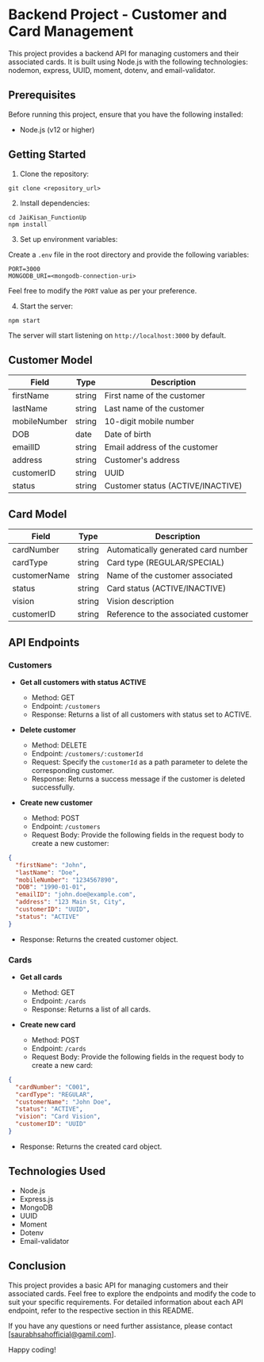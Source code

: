 # Backend Project - Customer and Card Management

This project provides a backend API for managing customers and their associated cards. It is built using Node.js with the following technologies: nodemon, express, UUID, moment, dotenv, and email-validator.

## Prerequisites

Before running this project, ensure that you have the following installed:

- Node.js (v12 or higher)

## Getting Started

1. Clone the repository:

```
git clone <repository_url>
```

2. Install dependencies:

```
cd JaiKisan_FunctionUp
npm install
```

3. Set up environment variables:

Create a `.env` file in the root directory and provide the following variables:

```
PORT=3000
MONGODB_URI=<mongodb-connection-uri>
```

Feel free to modify the `PORT` value as per your preference.

4. Start the server:

```
npm start
```
The server will start listening on `http://localhost:3000` by default.



## Customer Model

| Field        | Type   | Description                  |
| ------------ | ------ | ---------------------------- |
| firstName    | string | First name of the customer   |
| lastName     | string | Last name of the customer    |
| mobileNumber | string | 10-digit mobile number       |
| DOB          | date   | Date of birth                |
| emailID      | string | Email address of the customer|
| address      | string | Customer's address           |
| customerID   | string | UUID                         |
| status       | string | Customer status (ACTIVE/INACTIVE) |

## Card Model

| Field        | Type   | Description                          |
| ------------ | ------ | ------------------------------------ |
| cardNumber   | string | Automatically generated card number  |
| cardType     | string | Card type (REGULAR/SPECIAL)           |
| customerName | string | Name of the customer associated      |
| status       | string | Card status (ACTIVE/INACTIVE)         |
| vision       | string | Vision description                    |
| customerID   | string | Reference to the associated customer  |


## API Endpoints

### Customers

- **Get all customers with status ACTIVE**

  - Method: GET
  - Endpoint: `/customers`
  - Response: Returns a list of all customers with status set to ACTIVE.

- **Delete customer**

  - Method: DELETE
  - Endpoint: `/customers/:customerId`
  - Request: Specify the `customerId` as a path parameter to delete the corresponding customer.
  - Response: Returns a success message if the customer is deleted successfully.

- **Create new customer**

  - Method: POST
  - Endpoint: `/customers`
  - Request Body: Provide the following fields in the request body to create a new customer:
```json
{
  "firstName": "John",
  "lastName": "Doe",
  "mobileNumber": "1234567890",
  "DOB": "1990-01-01",
  "emailID": "john.doe@example.com",
  "address": "123 Main St, City",
  "customerID": "UUID",
  "status": "ACTIVE"
}
```
  - Response: Returns the created customer object.



### Cards

- **Get all cards**

  - Method: GET
  - Endpoint: `/cards`
  - Response: Returns a list of all cards.

- **Create new card**

  - Method: POST
  - Endpoint: `/cards`
  - Request Body: Provide the following fields in the request body to create a new card:
```json
{
  "cardNumber": "C001",
  "cardType": "REGULAR",
  "customerName": "John Doe",
  "status": "ACTIVE",
  "vision": "Card Vision",
  "customerID": "UUID"
}
```
  - Response: Returns the created card object.


  
## Technologies Used

- Node.js
- Express.js
- MongoDB
- UUID
- Moment
- Dotenv
- Email-validator


## Conclusion

This project provides a basic API for managing customers and their associated cards. Feel free to explore the endpoints and modify the code to suit your specific requirements. For detailed information about each API endpoint, refer to the respective section in this README.

If you have any questions or need further assistance, please contact [saurabhsahofficial@gamil.com].

Happy coding!